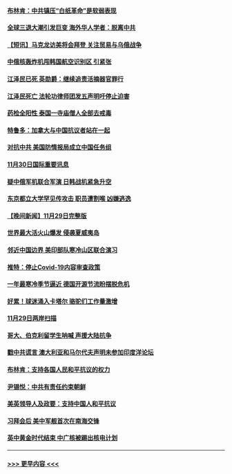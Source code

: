 #### [布林肯：中共镇压“白纸革命”是软弱表现](../pages/prog202/a103587617.md?t=12010650) 
#### [全球三退大潮引发巨变 海外华人学者：脱离中共](../pages/prog202/a103587542.md?t=12010650) 
#### [【短讯】马克龙访美将会拜登 关注贸易与乌俄战争](../pages/prog202/a103587527.md?t=12010650) 
#### [中俄核轰炸机闯韩国航空识别区 引紧张](../pages/prog202/a103587457.md?t=12010650) 
#### [江泽民已死 英勋爵：继续追责活摘器官罪行](../pages/prog202/a103587398.md?t=12010650) 
#### [江泽民死亡 法轮功律师团发五声明吁停止迫害](../pages/prog202/a103587308.md?t=12010650) 
#### [药检全阳性 泰国一寺庙僧人全部去戒毒](../pages/prog202/a103587172.md?t=12010650) 
#### [特鲁多：加拿大与中国抗议者站在一起](../pages/prog202/a103587169.md?t=12010650) 
#### [对抗中共 美国防情报局成立中国任务组](../pages/prog202/a103587163.md?t=12010650) 
#### [11月30日国际重要讯息](../pages/prog202/a103587181.md?t=12010650) 
#### [疑中俄军机联合军演 日韩战机紧急升空](../pages/prog202/a103587061.md?t=12010650) 
#### [东京都立大学罕见传攻击 职员遭割喉 凶嫌逃逸](../pages/prog202/a103587011.md?t=12010650) 
#### [【晚间新闻】11月29日完整版](../pages/prog202/a103586902.md?t=12010650) 
#### [世界最大活火山爆发 侵袭夏威夷岛](../pages/prog202/a103586924.md?t=12010650) 
#### [邻近中国边界 美印部队寒冷山区联合演习](../pages/prog202/a103586897.md?t=12010650) 
#### [推特：停止Covid-19内容审查政策](../pages/prog202/a103586680.md?t=12010650) 
#### [一年最寒冷季节逼近 德国开源节流盼摆脱危机](../pages/prog202/a103586845.md?t=12010650) 
#### [好累！球迷涌入卡塔尔 骆驼们工作量激增](../pages/prog202/a103586752.md?t=12010650) 
#### [11月29日两岸扫描](../pages/prog202/a103586740.md?t=12010650) 
#### [哥大、伯克利留学生呐喊 声援大陆抗争](../pages/prog202/a103586742.md?t=12010650) 
#### [戳中共谎言 澳大利亚和马尔代夫声明未参加印度洋论坛](../pages/prog202/a103586609.md?t=12010650) 
#### [布林肯：支持各国人民和平抗议的权力](../pages/prog202/a103586558.md?t=12010650) 
#### [尹锡悦：中共有责任约束朝鲜](../pages/prog202/a103586465.md?t=12010650) 
#### [美英领导人及政要：支持中国人和平抗议](../pages/prog202/a103586469.md?t=12010650) 
#### [习拜会后 美中军舰首次在南海交锋](../pages/prog202/a103586399.md?t=12010650) 
#### [英中黄金时代结束 中广核被踢出核电计划](../pages/prog202/a103586304.md?t=12010650) 

----
#### [ >>> 更早内容 <<< ](../indexes/prog202-earlier.md)
